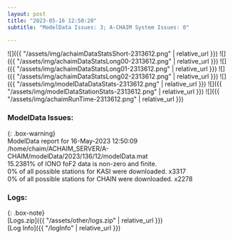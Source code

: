 ```yaml
---
layout: post
title: "2023-05-16 12:50:20"
subtitle: "ModelData Issues: 3; A-CHAIM System Issues: 0"

---
```


![]({{ "/assets/img/achaimDataStatsShort-2313612.png" | relative_url }})
![]({{ "/assets/img/achaimDataStatsLong00-2313612.png" | relative_url }})
![]({{ "/assets/img/achaimDataStatsLong01-2313612.png" | relative_url }})
![]({{ "/assets/img/achaimDataStatsLong02-2313612.png" | relative_url }})
![]({{ "/assets/img/modelDataDataStats-2313612.png" | relative_url }})
![]({{ "/assets/img/modelDataStationStats-2313612.png" | relative_url }})
![]({{ "/assets/img/achaimRunTime-2313612.png" | relative_url }})


### ModelData Issues:  
  
{: .box-warning}  
 ModelData report for 16-May-2023 12:50:09   
 /home/chaim/ACHAIM_SERVER/A-CHAIM/modelData/2023/136/12/modelData.mat   
 15.2381% of IONO foF2 data is non-zero and finite.   
 0% of all possible stations for KASI were downloaded. x3317   
 0% of all possible stations for CHAIN were downloaded. x2278   
  


### Logs:  
  
{: .box-note}  
[Logs.zip]({{ "/assets/other/logs.zip" | relative_url }})  
[Log Info]({{ "/logInfo" | relative_url }})  

